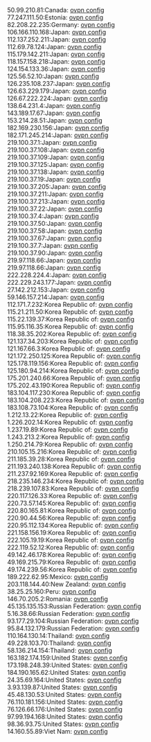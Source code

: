 50.99.210.81:Canada: [ovpn config](vpn/50_99_210_81.ovpn)  
77.247.111.50:Estonia: [ovpn config](vpn/77_247_111_50.ovpn)  
82.208.22.235:Germany: [ovpn config](vpn/82_208_22_235.ovpn)  
106.166.110.168:Japan: [ovpn config](vpn/106_166_110_168.ovpn)  
112.137.252.211:Japan: [ovpn config](vpn/112_137_252_211.ovpn)  
112.69.78.124:Japan: [ovpn config](vpn/112_69_78_124.ovpn)  
115.179.142.211:Japan: [ovpn config](vpn/115_179_142_211.ovpn)  
118.157.158.218:Japan: [ovpn config](vpn/118_157_158_218.ovpn)  
124.154.133.36:Japan: [ovpn config](vpn/124_154_133_36.ovpn)  
125.56.52.10:Japan: [ovpn config](vpn/125_56_52_10.ovpn)  
126.235.108.237:Japan: [ovpn config](vpn/126_235_108_237.ovpn)  
126.63.229.179:Japan: [ovpn config](vpn/126_63_229_179.ovpn)  
126.67.222.224:Japan: [ovpn config](vpn/126_67_222_224.ovpn)  
138.64.231.4:Japan: [ovpn config](vpn/138_64_231_4.ovpn)  
143.189.17.67:Japan: [ovpn config](vpn/143_189_17_67.ovpn)  
153.214.28.51:Japan: [ovpn config](vpn/153_214_28_51.ovpn)  
182.169.230.156:Japan: [ovpn config](vpn/182_169_230_156.ovpn)  
182.171.245.214:Japan: [ovpn config](vpn/182_171_245_214.ovpn)  
219.100.37.1:Japan: [ovpn config](vpn/219_100_37_1.ovpn)  
219.100.37.108:Japan: [ovpn config](vpn/219_100_37_108.ovpn)  
219.100.37.109:Japan: [ovpn config](vpn/219_100_37_109.ovpn)  
219.100.37.125:Japan: [ovpn config](vpn/219_100_37_125.ovpn)  
219.100.37.138:Japan: [ovpn config](vpn/219_100_37_138.ovpn)  
219.100.37.19:Japan: [ovpn config](vpn/219_100_37_19.ovpn)  
219.100.37.205:Japan: [ovpn config](vpn/219_100_37_205.ovpn)  
219.100.37.211:Japan: [ovpn config](vpn/219_100_37_211.ovpn)  
219.100.37.213:Japan: [ovpn config](vpn/219_100_37_213.ovpn)  
219.100.37.22:Japan: [ovpn config](vpn/219_100_37_22.ovpn)  
219.100.37.4:Japan: [ovpn config](vpn/219_100_37_4.ovpn)  
219.100.37.50:Japan: [ovpn config](vpn/219_100_37_50.ovpn)  
219.100.37.58:Japan: [ovpn config](vpn/219_100_37_58.ovpn)  
219.100.37.67:Japan: [ovpn config](vpn/219_100_37_67.ovpn)  
219.100.37.7:Japan: [ovpn config](vpn/219_100_37_7.ovpn)  
219.100.37.90:Japan: [ovpn config](vpn/219_100_37_90.ovpn)  
219.97.118.66:Japan: [ovpn config](vpn/219_97_118_66.ovpn)  
219.97.118.66:Japan: [ovpn config](vpn/219_97_118_66.ovpn)  
222.228.224.4:Japan: [ovpn config](vpn/222_228_224_4.ovpn)  
222.229.243.177:Japan: [ovpn config](vpn/222_229_243_177.ovpn)  
27.142.212.153:Japan: [ovpn config](vpn/27_142_212_153.ovpn)  
59.146.157.214:Japan: [ovpn config](vpn/59_146_157_214.ovpn)  
112.171.7.232:Korea Republic of: [ovpn config](vpn/112_171_7_232.ovpn)  
115.21.211.50:Korea Republic of: [ovpn config](vpn/115_21_211_50.ovpn)  
115.22.139.37:Korea Republic of: [ovpn config](vpn/115_22_139_37.ovpn)  
115.95.116.35:Korea Republic of: [ovpn config](vpn/115_95_116_35.ovpn)  
118.38.35.202:Korea Republic of: [ovpn config](vpn/118_38_35_202.ovpn)  
121.137.34.203:Korea Republic of: [ovpn config](vpn/121_137_34_203.ovpn)  
121.167.66.3:Korea Republic of: [ovpn config](vpn/121_167_66_3.ovpn)  
121.172.250.125:Korea Republic of: [ovpn config](vpn/121_172_250_125.ovpn)  
125.178.119.156:Korea Republic of: [ovpn config](vpn/125_178_119_156.ovpn)  
125.180.94.214:Korea Republic of: [ovpn config](vpn/125_180_94_214.ovpn)  
175.201.240.66:Korea Republic of: [ovpn config](vpn/175_201_240_66.ovpn)  
175.202.43.190:Korea Republic of: [ovpn config](vpn/175_202_43_190.ovpn)  
183.104.117.230:Korea Republic of: [ovpn config](vpn/183_104_117_230.ovpn)  
183.104.208.223:Korea Republic of: [ovpn config](vpn/183_104_208_223.ovpn)  
183.108.73.104:Korea Republic of: [ovpn config](vpn/183_108_73_104.ovpn)  
1.212.13.22:Korea Republic of: [ovpn config](vpn/1_212_13_22.ovpn)  
1.226.202.14:Korea Republic of: [ovpn config](vpn/1_226_202_14.ovpn)  
1.237.19.89:Korea Republic of: [ovpn config](vpn/1_237_19_89.ovpn)  
1.243.213.2:Korea Republic of: [ovpn config](vpn/1_243_213_2.ovpn)  
1.250.214.79:Korea Republic of: [ovpn config](vpn/1_250_214_79.ovpn)  
210.105.15.216:Korea Republic of: [ovpn config](vpn/210_105_15_216.ovpn)  
211.185.39.28:Korea Republic of: [ovpn config](vpn/211_185_39_28.ovpn)  
211.193.240.138:Korea Republic of: [ovpn config](vpn/211_193_240_138.ovpn)  
211.237.92.169:Korea Republic of: [ovpn config](vpn/211_237_92_169.ovpn)  
218.235.146.234:Korea Republic of: [ovpn config](vpn/218_235_146_234.ovpn)  
218.239.107.83:Korea Republic of: [ovpn config](vpn/218_239_107_83.ovpn)  
220.117.126.33:Korea Republic of: [ovpn config](vpn/220_117_126_33.ovpn)  
220.73.57.145:Korea Republic of: [ovpn config](vpn/220_73_57_145.ovpn)  
220.80.165.81:Korea Republic of: [ovpn config](vpn/220_80_165_81.ovpn)  
220.90.44.56:Korea Republic of: [ovpn config](vpn/220_90_44_56.ovpn)  
220.95.112.134:Korea Republic of: [ovpn config](vpn/220_95_112_134.ovpn)  
221.158.156.19:Korea Republic of: [ovpn config](vpn/221_158_156_19.ovpn)  
222.105.19.19:Korea Republic of: [ovpn config](vpn/222_105_19_19.ovpn)  
222.119.52.12:Korea Republic of: [ovpn config](vpn/222_119_52_12.ovpn)  
49.142.46.178:Korea Republic of: [ovpn config](vpn/49_142_46_178.ovpn)  
49.169.215.79:Korea Republic of: [ovpn config](vpn/49_169_215_79.ovpn)  
49.174.239.56:Korea Republic of: [ovpn config](vpn/49_174_239_56.ovpn)  
189.222.62.95:Mexico: [ovpn config](vpn/189_222_62_95.ovpn)  
203.118.144.40:New Zealand: [ovpn config](vpn/203_118_144_40.ovpn)  
38.25.25.160:Peru: [ovpn config](vpn/38_25_25_160.ovpn)  
146.70.205.2:Romania: [ovpn config](vpn/146_70_205_2.ovpn)  
45.135.135.153:Russian Federation: [ovpn config](vpn/45_135_135_153.ovpn)  
5.16.38.66:Russian Federation: [ovpn config](vpn/5_16_38_66.ovpn)  
93.177.29.104:Russian Federation: [ovpn config](vpn/93_177_29_104.ovpn)  
95.84.132.179:Russian Federation: [ovpn config](vpn/95_84_132_179.ovpn)  
110.164.130.14:Thailand: [ovpn config](vpn/110_164_130_14.ovpn)  
49.228.103.70:Thailand: [ovpn config](vpn/49_228_103_70.ovpn)  
58.136.214.154:Thailand: [ovpn config](vpn/58_136_214_154.ovpn)  
163.182.174.159:United States: [ovpn config](vpn/163_182_174_159.ovpn)  
173.198.248.39:United States: [ovpn config](vpn/173_198_248_39.ovpn)  
184.190.165.62:United States: [ovpn config](vpn/184_190_165_62.ovpn)  
24.35.69.164:United States: [ovpn config](vpn/24_35_69_164.ovpn)  
3.93.139.87:United States: [ovpn config](vpn/3_93_139_87.ovpn)  
45.48.130.53:United States: [ovpn config](vpn/45_48_130_53.ovpn)  
76.110.181.156:United States: [ovpn config](vpn/76_110_181_156.ovpn)  
76.126.66.176:United States: [ovpn config](vpn/76_126_66_176.ovpn)  
97.99.194.168:United States: [ovpn config](vpn/97_99_194_168.ovpn)  
98.36.93.75:United States: [ovpn config](vpn/98_36_93_75.ovpn)  
14.160.55.89:Viet Nam: [ovpn config](vpn/14_160_55_89.ovpn)  
